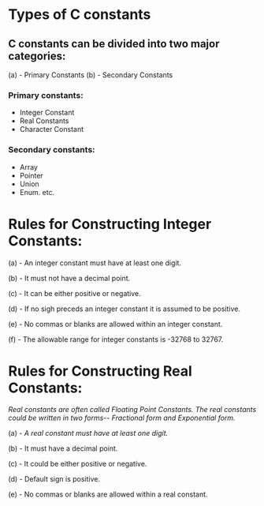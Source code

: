 # Types of C constants
## C constants can be divided into two major categories:
(a) - Primary Constants
(b) - Secondary Constants

### Primary constants:
* Integer Constant
* Real Constants
* Character Constant

### Secondary constants:
* Array
* Pointer
* Union
* Enum. etc.

# Rules for Constructing Integer Constants:
(a) - An integer constant must have at least one digit.

(b) - It must not have a decimal point.

(c) - It can be either positive or negative.

(d) - If no sigh preceds an integer constant it is assumed to be positive.

(e) - No commas or blanks are allowed within an integer constant.

(f) - The allowable range for integer constants is -32768 to 32767.

# Rules for Constructing Real Constants:
_Real constants are often called Floating Point Constants. The real constants could be written in two forms-- Fractional form and Exponential form._


(a) - *A real constant must have at least one digit.*

(b) - It must have a decimal point.

(c) - It could be either positive or negative.

(d) - Default sign is positive.

(e) - No commas or blanks are allowed within a real constant.
